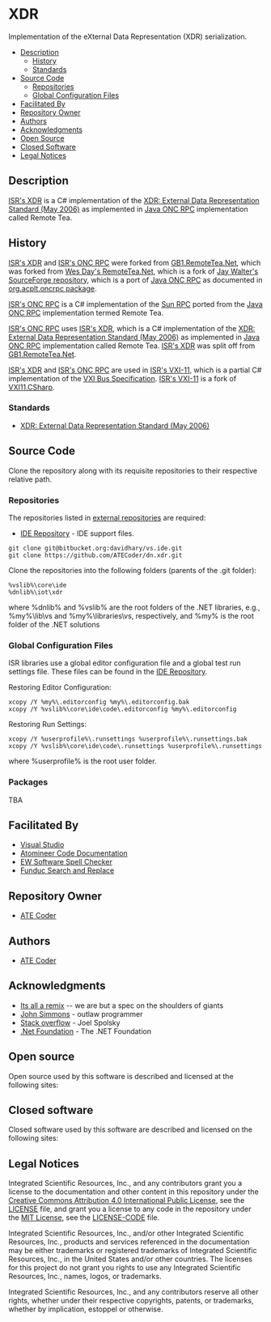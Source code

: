 # XDR

Implementation of the eXternal Data Representation (XDR) serialization.

- [Description](#Description)
	- [History](#History)
	- [Standards](#Standards)
- [Source Code](#Source-Code)
  - [Repositories](#Repositories)
  - [Global Configuration Files](#Global-Configuration-Files)
- [Facilitated By](#FacilitatedBy)
- [Repository Owner](#Repository-Owner)
- [Authors](#Authors)
- [Acknowledgments](#Acknowledgments)
- [Open Source](#Open-Source)
- [Closed Software](#Closed-software)
- [Legal Notices](#Legal-Notices)

## Description

[ISR's XDR] is a C# implementation of the [XDR: External Data Representation Standard (May 2006)] as implemented in [Java ONC RPC] implementation called Remote Tea.

## History

[ISR's XDR] and [ISR's ONC RPC] were forked from [GB1.RemoteTea.Net], which was forked from [Wes Day's RemoteTea.Net], which is a fork of [Jay Walter's SourceForge repository], which is a port of [Java ONC RPC] as documented in [org.acplt.oncrpc package].

[ISR's ONC RPC] is a C# implementation of the [Sun RPC] ported from the [Java ONC RPC] implementation termed Remote Tea.

[ISR's ONC RPC] uses [ISR's XDR], which is a C# implementation of the [XDR: External Data Representation Standard (May 2006)] as implemented in [Java ONC RPC] implementation called Remote Tea. [ISR's XDR] was split off from [GB1.RemoteTea.Net].

[ISR's XDR] and [ISR's ONC RPC] are used in [ISR's VXI-11], which is a partial C# implementation of the [VXI Bus Specification]. [ISR's VXI-11] is a fork of [VXI11.CSharp].

### Standards

* [XDR: External Data Representation Standard (May 2006)]

## Source Code
Clone the repository along with its requisite repositories to their respective relative path.

### Repositories
The repositories listed in [external repositories] are required:
* [IDE Repository] - IDE support files.

```
git clone git@bitbucket.org:davidhary/vs.ide.git
git clone https://github.com/ATECoder/dn.xdr.git
```

Clone the repositories into the following folders (parents of the .git folder):
```
%vslib%\core\ide
%dnlib%\iot\xdr
```
where %dnlib% and %vslib% are  the root folders of the .NET libraries, e.g., %my%\lib\vs 
and %my%\libraries\vs, respectively, and %my% is the root folder of the .NET solutions

### Global Configuration Files
ISR libraries use a global editor configuration file and a global test run settings file. 
These files can be found in the [IDE Repository].

Restoring Editor Configuration:
```
xcopy /Y %my%\.editorconfig %my%\.editorconfig.bak
xcopy /Y %vslib%\core\ide\code\.editorconfig %my%\.editorconfig
```

Restoring Run Settings:
```
xcopy /Y %userprofile%\.runsettings %userprofile%\.runsettings.bak
xcopy /Y %vslib%\core\ide\code\.runsettings %userprofile%\.runsettings
```
where %userprofile% is the root user folder.

### Packages
TBA

<a name="FacilitatedBy"></a>
## Facilitated By
* [Visual Studio]
* [Atomineer Code Documentation]
* [EW Software Spell Checker]
* [Funduc Search and Replace]

## Repository Owner
* [ATE Coder]

<a name="Authors"></a>
## Authors
* [ATE Coder]  

<a name="Acknowledgments"></a>
## Acknowledgments
* [Its all a remix] -- we are but a spec on the shoulders of giants  
* [John Simmons] - outlaw programmer  
* [Stack overflow] - Joel Spolsky  
* [.Net Foundation] - The .NET Foundation

<a name="Open-Source"></a>
## Open source
Open source used by this software is described and licensed at the following sites:  

<a name="Closed-software"></a>
## Closed software
Closed software used by this software are described and licensed on the following sites:  

<a name="Legal-Notices"></a>
## Legal Notices

Integrated Scientific Resources, Inc., and any contributors grant you a license to the documentation and other content
in this repository under the [Creative Commons Attribution 4.0 International Public License](https://creativecommons.org/licenses/by/4.0/legalcode), see the [LICENSE](LICENSE) file, and grant you a license to any code in the repository under the [MIT License](https://opensource.org/licenses/MIT), see the [LICENSE-CODE](LICENSE-CODE) file.

Integrated Scientific Resources, Inc., and/or other Integrated Scientific Resources, Inc., products and services referenced in the documentation may be either trademarks or registered trademarks of Integrated Scientific Resources, Inc., in the United States and/or other countries. The licenses for this project do not grant you rights to use any Integrated Scientific Resources, Inc., names, logos, or trademarks.

Integrated Scientific Resources, Inc., and any contributors reserve all other rights, whether under their respective copyrights, patents, or trademarks, whether by implication, estoppel or otherwise.

[ISR's XDR]: https://github.com/ATECoder/dn.xdr
[IDE Repository]: https://www.bitbucket.org/davidhary/vs.ide
[external repositories]: ExternalReposCommits.csv

[ATE Coder]: https://www.IntegratedScientificResources.com
[Its all a remix]: https://www.everythingisaremix.info
[John Simmons]: https://www.codeproject.com/script/Membership/View.aspx?mid=7741
[Stack overflow]: https://www.stackoveflow.com

[Visual Studio]: https://www.visualstudio.com/
[Jarte RTF Editor]: https://www.jarte.com/ 
[WiX Toolset]: https://www.wixtoolset.org/
[Atomineer Code Documentation]: https://www.atomineerutils.com/
[EW Software Spell Checker]: https://github.com/EWSoftware/VSSpellChecker/wiki/
[Code Converter]: https://github.com/icsharpcode/CodeConverter
[Funduc Search and Replace]: http://www.funduc.com/search_replace.htm

[.Net Foundation]: https://source.dot.net
[Microsoft .NET Framework]: https://dotnet.microsoft.com/download

[XDR: External Data Representation Standard (May 2006)]: http://tools.ietf.org/html/rfc4506
[RPC: Remote Procedure Call Protocol Specification Version 2 (May 2009)]: http://tools.ietf.org/html/rfc5531
[Binding Protocols for ONC RPC Version 2 (August 1995)]: http://tools.ietf.org/html/rfc1833
[Sun RPC]: https://en.wikipedia.org/wiki/Sun_RPC
[VXI Bus Specification]: https://vxibus.org/specifications.html

[Jay Walter's SourceForge repository]: https://sourceforge.net/p/remoteteanet
[Wes Day's GitHub repository]: https://github.com/wespday/RemoteTea.Net
[GB1.RemoteTea.Net]: https://github.com/galenbancroft/RemoteTea.Net
[org.acplt.oncrpc package]: https://people.eecs.berkeley.edu/~jonah/javadoc/org/acplt/oncrpc/package-summary.html
[Java ONC RPC]: https://github.com/remotetea/remotetea

[ISR's XDR]: https://github.com/ATECoder/dn.xdr
[ISR's ONC RPC]: https://github.com/ATECoder/dn.onc.rpc
[ISR's VXI-11]: https://github.com/ATECoder/dn.vxi11
[ISR's VXI-11 IEEE488]: https://github.com/ATECoder/dn.vxi11/src/vxi/ieee488
[XDR: External Data Representation Standard (May 2006)]: http://tools.ietf.org/html/rfc4506

[Jay Walter's SourceForge repository]: https://sourceforge.net/p/remoteteanet
[Wes Day's RemoteTea.Net]: https://github.com/wespday/RemoteTea.Net
[GB1.RemoteTea.Net]: https://github.com/galenbancroft/RemoteTea.Net
[org.acplt.oncrpc package]: https://people.eecs.berkeley.edu/~jonah/javadoc/org/acplt/oncrpc/package-summary.html
[Java ONC RPC]: https://github.com/remotetea/remotetea/tree/master/src/tests/org/acplt/oncrpc
[VXI11.CSharp]: https://github.com/Xanliang/VXI11.CSharp 

